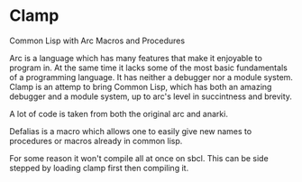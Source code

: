 Clamp
====

Common Lisp with Arc Macros and Procedures

Arc is a language which has many features that make it enjoyable to program in. At the same time it lacks some of the most basic fundamentals of a programming language. It has neither a debugger nor a module system. Clamp is an attemp to bring Common Lisp, which has both an amazing debugger and a module system, up to arc's level in succintness and brevity.

A lot of code is taken from both the original arc and anarki.

Defalias is a macro which allows one to easily give new names to procedures or macros already in common lisp.

For some reason it won't compile all at once on sbcl. This can be side stepped by loading clamp first then compiling it.
